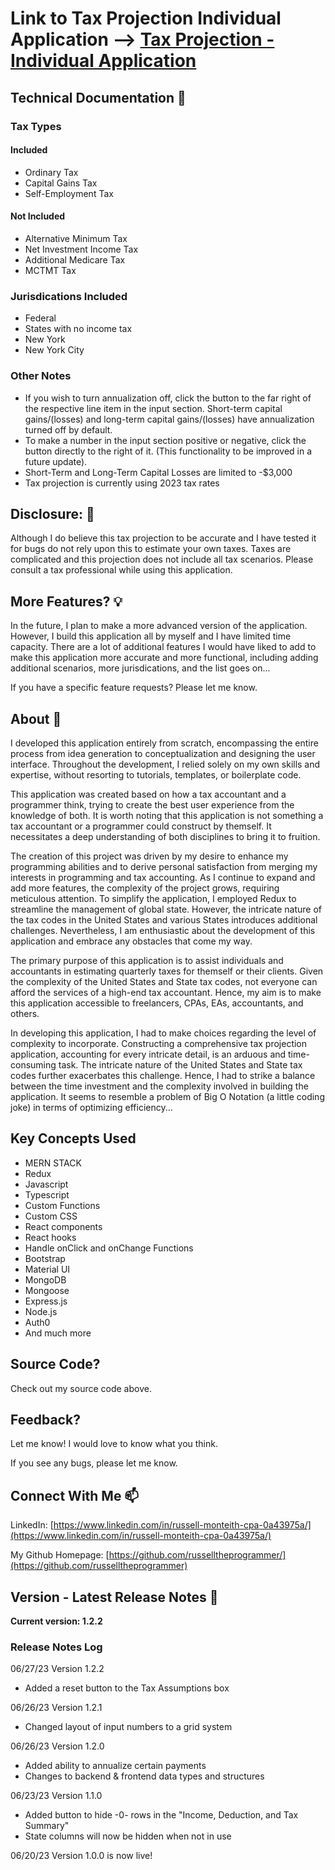 # Link to Tax Projection Individual Application --> [Tax Projection - Individual Application](https://taxprojection.com)

## Technical Documentation :memo:

### Tax Types

#### Included

+ Ordinary Tax
+ Capital Gains Tax
+ Self-Employment Tax

#### Not Included

+ Alternative Minimum Tax
+ Net Investment Income Tax
+ Additional Medicare Tax
+ MCTMT Tax

### Jurisdications Included

+ Federal
+ States with no income tax
+ New York
+ New York City

### Other Notes

+ If you wish to turn annualization off, click the button to the far right of the respective line item in the input section. Short-term capital gains/(losses) and long-term capital gains/(losses) have annualization turned off by default.
+ To make a number in the input section positive or negative, click the button directly to the right of it. (This functionality to be improved in a future update).
+ Short-Term and Long-Term Capital Losses are limited to -$3,000
+ Tax projection is currently using 2023 tax rates


## Disclosure: :rotating_light:

Although I do believe this tax projection to be accurate and I have tested it for bugs do not rely upon this to estimate your own taxes. Taxes are complicated and this projection does not include all tax scenarios. Please consult a tax professional while using this application.

## More Features? :bulb:

In the future, I plan to make a more advanced version of the application. However, I build this application all by myself and I have limited time capacity. There are a lot of additional features I would have liked to add to make this application more accurate and more functional, including adding additional scenarios, more jurisdications, and the list goes on...

If you have a specific feature requests? Please let me know.

## About :mega:

I developed this application entirely from scratch, encompassing the entire process from idea generation to conceptualization and designing the user interface. Throughout the development, I relied solely on my own skills and expertise, without resorting to tutorials, templates, or boilerplate code.

This application was created based on how a tax accountant and a programmer think, trying to create the best user experience from the knowledge of both. It is worth noting that this application is not something a tax accountant or a programmer could construct by themself. It necessitates a deep understanding of both disciplines to bring it to fruition.

The creation of this project was driven by my desire to enhance my programming abilities and to derive personal satisfaction from merging my interests in programming and tax accounting. As I continue to expand and add more features, the complexity of the project grows, requiring meticulous attention. To simplify the application, I employed Redux to streamline the management of global state. However, the intricate nature of the tax codes in the United States and various States introduces additional challenges. Nevertheless, I am enthusiastic about the development of this application and embrace any obstacles that come my way.

The primary purpose of this application is to assist individuals and accountants in estimating quarterly taxes for themself or their clients. Given the complexity of the United States and State tax codes, not everyone can afford the services of a high-end tax accountant. Hence, my aim is to make this application accessible to freelancers, CPAs, EAs, accountants, and others.

In developing this application, I had to make choices regarding the level of complexity to incorporate. Constructing a comprehensive tax projection application, accounting for every intricate detail, is an arduous and time-consuming task. The intricate nature of the United States and State tax codes further exacerbates this challenge. Hence, I had to strike a balance between the time investment and the complexity involved in building the application. It seems to resemble a problem of Big O Notation (a little coding joke) in terms of optimizing efficiency...

## Key Concepts Used

+ MERN STACK
+ Redux
+ Javascript
+ Typescript
+ Custom Functions
+ Custom CSS
+ React components
+ React hooks
+ Handle onClick and onChange Functions
+ Bootstrap
+ Material UI
+ MongoDB
+ Mongoose
+ Express.js
+ Node.js
+ Auth0
+ And much more

## Source Code?

Check out my source code above.

## Feedback?

Let me know! I would love to know what you think.

If you see any bugs, please let me know.

## Connect With Me :mailbox:

LinkedIn: [https://www.linkedin.com/in/russell-monteith-cpa-0a43975a/](https://www.linkedin.com/in/russell-monteith-cpa-0a43975a/)

My Github Homepage: [https://github.com/russelltheprogrammer/](https://github.com/russelltheprogrammer)

## Version - Latest Release Notes :rocket:

**Current version: 1.2.2**

### Release Notes Log

06/27/23
Version 1.2.2
+ Added a reset button to the Tax Assumptions box

06/26/23
Version 1.2.1
+ Changed layout of input numbers to a grid system

06/26/23
Version 1.2.0
+ Added ability to annualize certain payments
+ Changes to backend & frontend data types and structures

06/23/23
Version 1.1.0
+ Added button to hide -0- rows in the "Income, Deduction, and Tax Summary"
+ State columns will now be hidden when not in use

06/20/23
Version 1.0.0 is now live!






